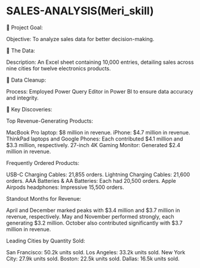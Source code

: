 # SALES-ANALYSIS(Meri_skill)

🎯 Project Goal:

Objective: To analyze sales data for better decision-making.

📂 The Data:

Description: An Excel sheet containing 10,000 entries, detailing sales across nine cities for twelve electronics products.


🧹 Data Cleanup:

 Process: Employed Power Query Editor in Power BI to ensure data accuracy and integrity.
 
🔮 Key Discoveries:

Top Revenue-Generating Products:

MacBook Pro laptop: $8 million in revenue.
iPhone: $4.7 million in revenue.
ThinkPad laptops and Google Phones: Each contributed $4.1 million and $3.3 million, respectively.
27-inch 4K Gaming Monitor: Generated $2.4 million in revenue.

Frequently Ordered Products:

USB-C Charging Cables: 21,855 orders.
Lightning Charging Cables: 21,600 orders.
AAA Batteries & AA Batteries: Each had 20,500 orders.
Apple Airpods headphones: Impressive 15,500 orders.

Standout Months for Revenue:

April and December marked peaks with $3.4 million and $3.7 million in revenue, respectively.
May and November performed strongly, each generating $3.2 million.
October also contributed significantly with $3.7 million in revenue.

Leading Cities by Quantity Sold:

San Francisco: 50.2k units sold.
Los Angeles: 33.2k units sold.
New York City: 27.9k units sold.
Boston: 22.5k units sold.
Dallas: 16.5k units sold.

